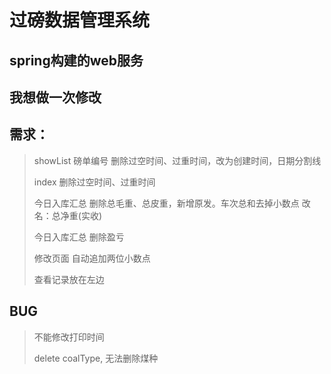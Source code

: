 # 过磅数据管理系统

## spring构建的web服务

## 我想做一次修改

## 需求：

> showList 磅单编号 删除过空时间、过重时间，改为创建时间，日期分割线
> 
> index 删除过空时间、过重时间
> 
> 今日入库汇总 删除总毛重、总皮重，新增原发。车次总和去掉小数点
> 改名：总净重(实收)
> 
> 今日入库汇总 删除盈亏
> 
> 修改页面 自动追加两位小数点
> 
> 查看记录放在左边

## BUG

> 不能修改打印时间
> 
> delete coalType, 无法删除煤种
> 
